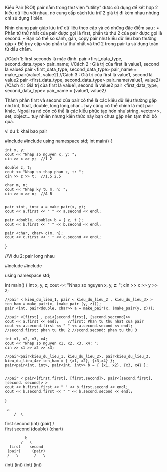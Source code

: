 Kiểu Pair (ĐÔI)
pair nằm trong thư viện "utility" được sử dụng để kết hợp 2 kiểu dữ liệu với nhau, 
nó cung cấp cách lưu trữ 2 giá trị đi kèm nhau nhưng chỉ sử dụng 1 biến.

Nhìn chung pair giúp lưu trữ dữ liệu theo cặp và có những đặc điểm sau : 
•	Phần tử thứ nhất của pair được gọi là first, phần tử thứ 2 của pair được gọi là second.
•	Bạn có thể so sánh, gán, copy pair như kiểu dữ liệu bạn thường gặp
•	Để truy cập vào phần tử thứ nhất và thứ 2 trong pair ta sử dụng toán tử dấu chấm.

//Cách 1: first seconds là mặc định.
pair <first_data_type, second_data_type> pair_name;
//Cách 2 : Giá trị của first là value1, second là value2
pair <first_data_type, second_data_type> pair_name = make_pair(value1, value2)
//Cách 3 : Giá trị của first là value1, second là value2
pair <first_data_type, second_data_type> pair_name(value1, value2)
//Cách 4 : Giá trị của first là value1, second là value2
pair <first_data_type, second_data_type> pair_name = {value1, value2}

Thành phần first và second của pair có thể là các kiểu dữ liệu thường gặp như int, float, double, long long,char... 
hay cũng có thể chính là một pair khác. Ngoài ra nó còn có thể là các kiểu phức tạp hơn như string, vector<>, set, object... 
tuy nhiên nhưng kiến thức này bạn chưa gặp nên tạm thời bỏ qua.

vi du 1: khai bao pair

#include <iostream>
#include <utility>
using namespace std;
int main() {

	int x, y;
	cout << "Nhap so nguyen x, y: ";
 	cin >> x >> y;	//1 2

	double z, t;
	cout << "Nhap so thap phan z, t: ";
	cin >> z >> t;	//1.5 2.5

	char m, n;
	cout << "Nhap ky tu m, n: ";
	cin >> m >> n;	//A B


	pair <int, int> a = make_pair(x, y);
	cout << a.first << " " << a.second << endl;

	pair <double, double> b = { z, t };
	cout << b.first << " " << b.second << endl;

	pair <char, char> c(m, n);
	cout << c.first << " " << c.second << endl;
}

//Vi du 2: pair long nhau

#include <iostream>
#include <utility>

using namespace std;

int main() {
	int x, y, z;
	cout << "Nhap so nguyen x, y, z: ";
	cin >> x >> y >> z;

	//pair < kieu_du_lieu_1, pair < kieu_du_lieu_2 , kieu_du_lieu_3> > ten_ham = make_pair(x, (make_pair (y, z)));
	pair <int, pair<double, char>> a = make_pair(x, (make_pair(y, z)));

	//pair <[first]_, pai<[second.first], [second.seccond]>>
	cout << a.first << endl;	//first: Phan tu thu nhat cua pair
	cout << a.second.first << " " << a.second.second << endl;	//second.first: phan tu thu 2 //scond.second: phan tu thu 3

	int x1, x2, x3, x4;
	cout << "Nhap so nguyen x1, x2, x3, x4: ";
	cin >> x1 >> x2 >> x3;

	//pair<pair<kieu_du_lieu_1, kieu_du_lieu_2>, pair<kieu_du_lieu_3, kieu_du_lieu_4>> ten_ham = { {x1, x2}, {x3,x4} };
	pair<pair<int, int>, pair<int, int>> b = { {x1, x2}, {x3, x4} };


	//pair < pair<[first.first], [first.second]>, pair<[second.first], [second. second]> >
	cout << b.first.first << " " << b.first.second << endl; 
	cout << b.second.first << " " << b.second.second << endl;
}

 	 a
        /  \
   first   second
   (int)   (pair)
           /    \
       first   second
      (double) (chart)

             b
           /   \
      first    second
     (pair)     (pair)
     /   \       /   \
(int)   (int)  (int)  (int)






